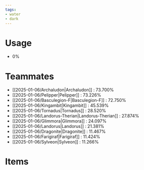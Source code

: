 ```yaml
---
tags:
- water
- dark
---
```

# Usage
- 0%
# Teammates
- [[2025-01-06/Archaludon|Archaludon]] : 73.700%
- [[2025-01-06/Pelipper|Pelipper]] : 73.226%
- [[2025-01-06/Basculegion-F|Basculegion-F]] : 72.750%
- [[2025-01-06/Kingambit|Kingambit]] : 45.539%
- [[2025-01-06/Tornadus|Tornadus]] : 28.520%
- [[2025-01-06/Landorus-Therian|Landorus-Therian]] : 27.874%
- [[2025-01-06/Glimmora|Glimmora]] : 24.097%
- [[2025-01-06/Landorus|Landorus]] : 21.381%
- [[2025-01-06/Dragonite|Dragonite]] : 11.467%
- [[2025-01-06/Farigiraf|Farigiraf]] : 11.424%
- [[2025-01-06/Sylveon|Sylveon]] : 11.266%
# Items